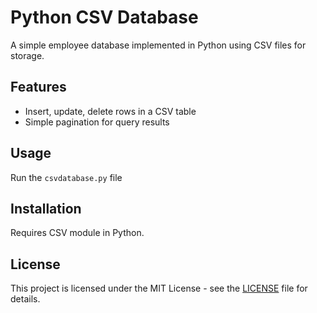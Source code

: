 # Python CSV Database

A simple employee database implemented in Python using CSV files for storage.

## Features

- Insert, update, delete rows in a CSV table
- Simple pagination for query results

## Usage

Run the `csvdatabase.py` file

## Installation

Requires CSV module in Python.

## License

This project is licensed under the MIT License - see the [LICENSE](LICENSE) file for details.
